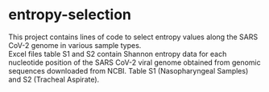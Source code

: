 # entropy-selection
This project contains lines of code to select entropy values along the SARS CoV-2 genome in various sample types.  
Excel files table S1 and S2 contain Shannon entropy data for each nucleotide position of the SARS CoV-2 viral genome obtained from genomic sequences downloaded from NCBI. Table S1 (Nasopharyngeal Samples) and S2 (Tracheal Aspirate).

